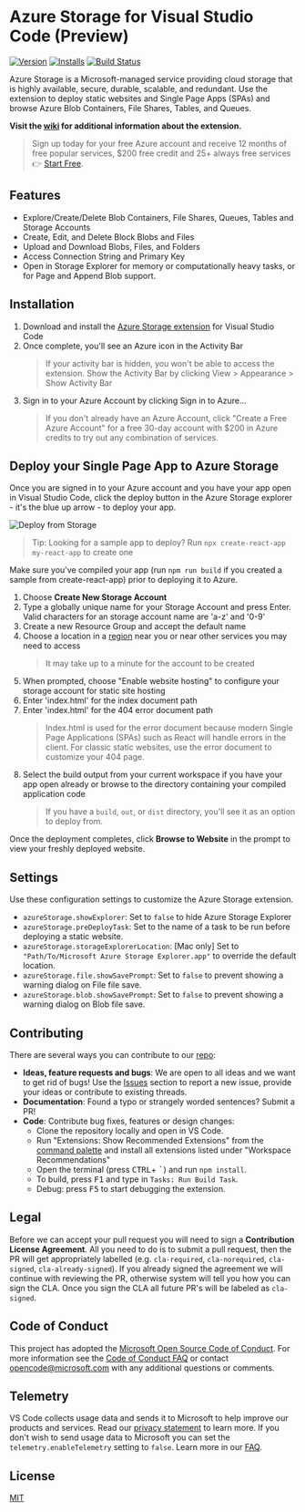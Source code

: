 # Azure Storage for Visual Studio Code (Preview)

<!-- region exclude-from-marketplace -->

[![Version](https://vsmarketplacebadge.apphb.com/version/ms-azuretools.vscode-azurestorage.svg)](https://marketplace.visualstudio.com/items?itemName=ms-azuretools.vscode-azurestorage) [![Installs](https://vsmarketplacebadge.apphb.com/installs-short/ms-azuretools.vscode-azurestorage.svg)](https://marketplace.visualstudio.com/items?itemName=ms-azuretools.vscode-azurestorage) [![Build Status](https://dev.azure.com/ms-azuretools/AzCode/_apis/build/status/vscode-azurestorage)](https://dev.azure.com/ms-azuretools/AzCode/_build/latest?definitionId=6)

<!-- endregion exclude-from-marketplace -->

Azure Storage is a Microsoft-managed service providing cloud storage that is highly available, secure, durable, scalable, and redundant. Use the extension to deploy static websites and Single Page Apps (SPAs) and browse Azure Blob Containers, File Shares, Tables, and Queues.

**Visit the [wiki](https://github.com/Microsoft/vscode-azurestorage/wiki) for additional information about the extension.**

> Sign up today for your free Azure account and receive 12 months of free popular services, $200 free credit and 25+ always free services 👉 [Start Free](https://azure.microsoft.com/free/open-source).

## Features

* Explore/Create/Delete Blob Containers, File Shares, Queues, Tables and Storage Accounts
* Create, Edit, and Delete Block Blobs and Files
* Upload and Download Blobs, Files, and Folders
* Access Connection String and Primary Key
* Open in Storage Explorer for memory or computationally heavy tasks, or for Page and Append Blob support.

## Installation

1. Download and install the [Azure Storage extension](https://marketplace.visualstudio.com/items?itemName=ms-azuretools.vscode-azurestorage) for Visual Studio Code
2. Once complete, you'll see an Azure icon in the Activity Bar
    > If your activity bar is hidden, you won't be able to access the extension. Show the Activity Bar by clicking View > Appearance > Show Activity Bar
3. Sign in to your Azure Account by clicking Sign in to Azure...
    >  If you don't already have an Azure Account, click "Create a Free Azure Account" for a free 30-day account with $200 in Azure credits to try out any combination of services.

## Deploy your Single Page App to Azure Storage

Once you are signed in to your Azure account and you have your app open in Visual Studio Code, click the deploy button in the Azure Storage explorer - it's the blue up arrow - to deploy your app.

![Deploy from Storage](resources/storage-deploy.png)

> Tip: Looking for a sample app to deploy? Run `npx create-react-app my-react-app` to create one

Make sure you've compiled your app (run `npm run build` if you created a sample from create-react-app) prior to deploying it to Azure.

1. Choose **Create New Storage Account**
2. Type a globally unique name for your Storage Account and press Enter. Valid characters for an storage account name are 'a-z' and '0-9'
3. Create a new Resource Group and accept the default name
4. Choose a location in a [region](https://azure.microsoft.com/en-us/global-infrastructure/regions/) near you or near other services you may need to access
    > It may take up to a minute for the account to be created
5. When prompted, choose "Enable website hosting" to configure your storage account for static site hosting
6. Enter 'index.html' for the index document path
7. Enter 'index.html' for the 404 error document path
    > Index.html is used for the error document because modern Single Page Applications (SPAs) such as React will handle errors in the client. For classic static websites, use the error document to customize your 404 page.
8. Select the build output from your current workspace if you have your app open already or browse to the directory containing your compiled application code
    > If you have a `build`, `out`, or `dist` directory, you'll see it as an option to deploy from.

Once the deployment completes, click **Browse to Website** in the prompt to view your freshly deployed website.

## Settings

Use these configuration settings to customize the Azure Storage extension.

* `azureStorage.showExplorer`: Set to `false` to hide Azure Storage Explorer
* `azureStorage.preDeployTask`: Set to the name of a task to be run before deploying a static website.
* `azureStorage.storageExplorerLocation`:  [Mac only] Set to `"Path/To/Microsoft Azure Storage Explorer.app"` to override the default location.
* `azureStorage.file.showSavePrompt`: Set to `false` to prevent showing a warning dialog on File file save.
* `azureStorage.blob.showSavePrompt`: Set to `false` to prevent showing a warning dialog on Blob file save.

<!-- region exclude-from-marketplace -->

## Contributing

There are several ways you can contribute to our [repo](https://github.com/Microsoft/vscode-azurestorage):

* **Ideas, feature requests and bugs**: We are open to all ideas and we want to get rid of bugs! Use the [Issues](https://github.com/Microsoft/vscode-azurestorage/issues) section to report a new issue, provide your ideas or contribute to existing threads.
* **Documentation**: Found a typo or strangely worded sentences? Submit a PR!
* **Code**: Contribute bug fixes, features or design changes:
  * Clone the repository locally and open in VS Code.
  * Run "Extensions: Show Recommended Extensions" from the [command palette](https://code.visualstudio.com/docs/getstarted/userinterface#_command-palette) and install all extensions listed under "Workspace Recommendations"
  * Open the terminal (press <kbd>CTRL</kbd>+ <kbd>\`</kbd>) and run `npm install`.
  * To build, press <kbd>F1</kbd> and type in `Tasks: Run Build Task`.
  * Debug: press <kbd>F5</kbd> to start debugging the extension.

## Legal

Before we can accept your pull request you will need to sign a **Contribution License Agreement**. All you need to do is to submit a pull request, then the PR will get appropriately labelled (e.g. `cla-required`, `cla-norequired`, `cla-signed`, `cla-already-signed`). If you already signed the agreement we will continue with reviewing the PR, otherwise system will tell you how you can sign the CLA. Once you sign the CLA all future PR's will be labeled as `cla-signed`.

## Code of Conduct

This project has adopted the [Microsoft Open Source Code of Conduct](https://opensource.microsoft.com/codeofconduct/). For more information see the [Code of Conduct FAQ](https://opensource.microsoft.com/codeofconduct/faq/) or contact [opencode@microsoft.com](mailto:opencode@microsoft.com) with any additional questions or comments.

<!-- endregion exclude-from-marketplace -->

## Telemetry

VS Code collects usage data and sends it to Microsoft to help improve our products and services. Read our [privacy statement](https://go.microsoft.com/fwlink/?LinkID=528096&clcid=0x409) to learn more. If you don't wish to send usage data to Microsoft you can set the `telemetry.enableTelemetry` setting to `false`. Learn more in our [FAQ](https://code.visualstudio.com/docs/supporting/faq#_how-to-disable-telemetry-reporting).

## License

[MIT](LICENSE.md)
